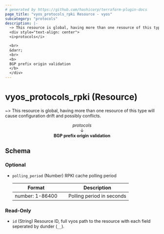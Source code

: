```yaml
---
# generated by https://github.com/hashicorp/terraform-plugin-docs
page_title: "vyos_protocols_rpki Resource - vyos"
subcategory: "protocols"
description: |-
  ~> This resource is global, having more than one resource of this type will cause configuration drift and possibly conflicts.
  <div style="text-align: center">
  <i>protocols</i>

  <br>
  &darr;
  <br>
  <b>
  BGP prefix origin validation
  </b>
  </div>
---
```


# vyos_protocols_rpki (Resource)

~> This resource is global, having more than one resource of this type will cause configuration drift and possibly conflicts.

<div style="text-align: center">
<i>protocols</i>

<br>
&darr;
<br>
<b>
BGP prefix origin validation
</b>
</div>



<!-- schema generated by tfplugindocs -->
## Schema

### Optional

- `polling_period` (Number) RPKI cache polling period

    |  Format &emsp; | Description  |
    |----------|---------------|
    |  number: 1-86400  &emsp; |  Polling period in seconds  |

### Read-Only

- `id` (String) Resource ID, full vyos path to the resource with each field seperated by dunder (`__`).
